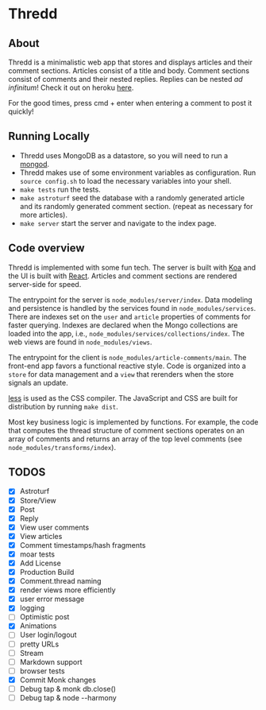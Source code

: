# Thredd

## About

Thredd is a minimalistic web app that stores and displays articles and their comment sections. Articles consist of a title and body. Comment sections consist of comments and their nested replies. Replies can be nested *ad infinitum*! Check it out on heroku [here](http://thredd.herokuapp.com/).

For the good times, press cmd + enter when entering a comment to post it quickly!

## Running Locally

- Thredd uses MongoDB as a datastore, so you will need to run a [mongod](http://docs.mongodb.org/manual/reference/program/mongod/).
- Thredd makes use of some environment variables as configuration. Run `source config.sh` to load the necessary variables into your shell.
- `make tests` run the tests.
- `make astroturf` seed the database with a randomly generated article and its randomly generated comment section. (repeat as necessary for more articles).
- `make server` start the server and navigate to the index page.

## Code overview

Thredd is implemented with some fun tech. The server is built with [Koa](http://koajs.com/) and the UI is built with [React](http://facebook.github.io/react/). Articles and comment sections are rendered server-side for speed.

The entrypoint for the server is `node_modules/server/index`. Data modeling and persistence is handled by the services found in `node_modules/services`. There are indexes set on the `user` and `article` properties of comments for faster querying. Indexes are declared when the Mongo collections are loaded into the app, i.e., `node_modules/services/collections/index`. The web views are found in `node_modules/views`.

The entrypoint for the client is `node_modules/article-comments/main`. The front-end app favors a functional reactive style. Code is organized into a `store` for data management and a `view` that rerenders when the store signals an update.

[less](http://lesscss.org/) is used as the CSS compiler. The JavaScript and CSS are built for distribution by running `make dist`.

Most key business logic is implemented by functions. For example, the code that computes the thread structure of comment sections operates on an array of comments and returns an array of the top level comments (see `node_modules/transforms/index`).

## TODOS

- [x] Astroturf
- [x] Store/View
- [x] Post
- [x] Reply
- [x] View user comments
- [x] View articles
- [x] Comment timestamps/hash fragments
- [x] moar tests
- [x] Add License
- [x] Production Build
- [x] Comment.thread naming
- [x] render views more efficiently
- [x] user error message
- [x] logging
- [ ] Optimistic post
- [x] Animations
- [ ] User login/logout
- [ ] pretty URLs
- [ ] Stream
- [ ] Markdown support
- [ ] browser tests
- [x] Commit Monk changes
- [ ] Debug tap & monk db.close()
- [ ] Debug tap & node --harmony

